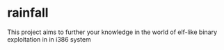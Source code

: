 # rainfall
This project aims to further your knowledge in the world of elf-like binary exploitation in in i386 system
